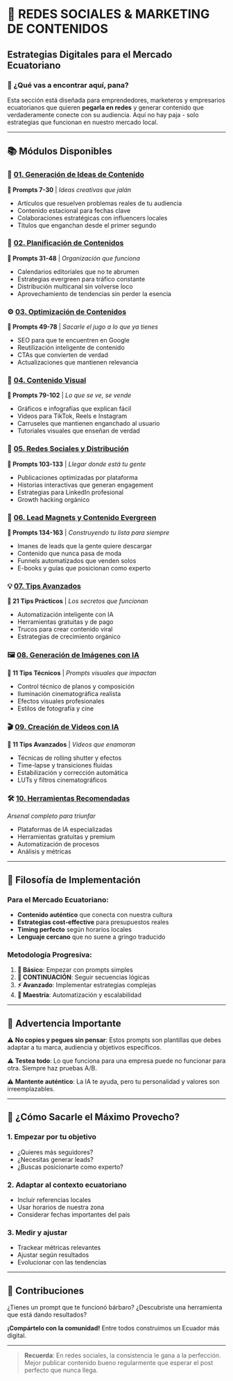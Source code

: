 # 📱 REDES SOCIALES & MARKETING DE CONTENIDOS

## Estrategias Digitales para el Mercado Ecuatoriano

### 🎯 ¿Qué vas a encontrar aquí, pana?

Esta sección está diseñada para emprendedores, marketeros y empresarios ecuatorianos que quieren **pegarla en redes** y generar contenido que verdaderamente conecte con su audiencia. Aquí no hay paja - solo estrategias que funcionan en nuestro mercado local.

---

## 📚 Módulos Disponibles

### 🧠 **[01. Generación de Ideas de Contenido](./01_generacion_ideas.md)**
**🔢 Prompts 7-30** | *Ideas creativas que jalán*
- Artículos que resuelven problemas reales de tu audiencia
- Contenido estacional para fechas clave
- Colaboraciones estratégicas con influencers locales
- Títulos que enganchan desde el primer segundo

### 📅 **[02. Planificación de Contenidos](./02_planificacion_contenidos.md)**
**🔢 Prompts 31-48** | *Organización que funciona*
- Calendarios editoriales que no te abrumen
- Estrategias evergreen para tráfico constante
- Distribución multicanal sin volverse loco
- Aprovechamiento de tendencias sin perder la esencia

### ⚙️ **[03. Optimización de Contenidos](./03_optimizacion_contenidos.md)**
**🔢 Prompts 49-78** | *Sacarle el jugo a lo que ya tienes*
- SEO para que te encuentren en Google
- Reutilización inteligente de contenido
- CTAs que convierten de verdad
- Actualizaciones que mantienen relevancia

### 🎨 **[04. Contenido Visual](./04_contenido_visual.md)**
**🔢 Prompts 79-102** | *Lo que se ve, se vende*
- Gráficos e infografías que explican fácil
- Videos para TikTok, Reels e Instagram
- Carruseles que mantienen enganchado al usuario
- Tutoriales visuales que enseñan de verdad

### 📲 **[05. Redes Sociales y Distribución](./05_redes_distribucion.md)**
**🔢 Prompts 103-133** | *Llegar donde está tu gente*
- Publicaciones optimizadas por plataforma
- Historias interactivas que generan engagement
- Estrategias para LinkedIn profesional
- Growth hacking orgánico

### 🎯 **[06. Lead Magnets y Contenido Evergreen](./06_lead_magnets.md)**
**🔢 Prompts 134-163** | *Construyendo tu lista para siempre*
- Imanes de leads que la gente quiere descargar
- Contenido que nunca pasa de moda
- Funnels automatizados que venden solos
- E-books y guías que posicionan como experto

### 💡 **[07. Tips Avanzados](./07_tips_avanzados.md)**
**🔢 21 Tips Prácticos** | *Los secretos que funcionan*
- Automatización inteligente con IA
- Herramientas gratuitas y de pago
- Trucos para crear contenido viral
- Estrategias de crecimiento orgánico

### 🖼️ **[08. Generación de Imágenes con IA](./08_generacion_imagenes.md)**
**🔢 11 Tips Técnicos** | *Prompts visuales que impactan*
- Control técnico de planos y composición
- Iluminación cinematográfica realista
- Efectos visuales profesionales
- Estilos de fotografía y cine

### 🎬 **[09. Creación de Videos con IA](./09_creacion_videos.md)**
**🔢 11 Tips Avanzados** | *Videos que enamoran*
- Técnicas de rolling shutter y efectos
- Time-lapse y transiciones fluidas
- Estabilización y corrección automática
- LUTs y filtros cinematográficos

### 🛠️ **[10. Herramientas Recomendadas](./10_herramientas.md)**
*Arsenal completo para triunfar*
- Plataformas de IA especializadas
- Herramientas gratuitas y premium
- Automatización de procesos
- Análisis y métricas

---

## 🎯 Filosofía de Implementación

### Para el Mercado Ecuatoriano:
- **Contenido auténtico** que conecta con nuestra cultura
- **Estrategias cost-effective** para presupuestos reales
- **Timing perfecto** según horarios locales
- **Lenguaje cercano** que no suene a gringo traducido

### Metodología Progresiva:
1. **🔰 Básico**: Empezar con prompts simples
2. **🔗 CONTINUACIÓN**: Seguir secuencias lógicas
3. **⚡ Avanzado**: Implementar estrategias complejas
4. **🚀 Maestría**: Automatización y escalabilidad

---

## 🚨 Advertencia Importante

⚠️ **No copies y pegues sin pensar**: Estos prompts son plantillas que debes adaptar a tu marca, audiencia y objetivos específicos.

⚠️ **Testea todo**: Lo que funciona para una empresa puede no funcionar para otra. Siempre haz pruebas A/B.

⚠️ **Mantente auténtico**: La IA te ayuda, pero tu personalidad y valores son irreemplazables.

---

## 🌟 ¿Cómo Sacarle el Máximo Provecho?

### 1. **Empezar por tu objetivo**
- ¿Quieres más seguidores?
- ¿Necesitas generar leads?
- ¿Buscas posicionarte como experto?

### 2. **Adaptar al contexto ecuatoriano**
- Incluir referencias locales
- Usar horarios de nuestra zona
- Considerar fechas importantes del país

### 3. **Medir y ajustar**
- Trackear métricas relevantes
- Ajustar según resultados
- Evolucionar con las tendencias

---

## 🤝 Contribuciones

¿Tienes un prompt que te funcionó bárbaro? ¿Descubriste una herramienta que está dando resultados? 

**¡Compártelo con la comunidad!** Entre todos construimos un Ecuador más digital.

---

> **Recuerda**: En redes sociales, la consistencia le gana a la perfección. Mejor publicar contenido bueno regularmente que esperar el post perfecto que nunca llega. 
